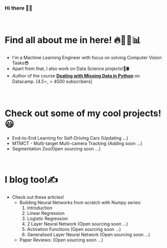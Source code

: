 ### Hi there 👋🍻

<br>

# Find all about me in here! 🔥👨‍💻📊

- I'm a Machine Learning Engineer with focus on solving Computer Vision Tasks😎
- Apart from that, I also work on Data Science projects!🧪🛢
- *Author* of the course **[Dealing with Missing Data in Python](https://www.datacamp.com/courses/dealing-with-missing-data-in-python)** on Datacamp. [4.5⭐, > 4500 subscribers]

<br>

# Check out some of my cool projects!😃
- End-to-End Learning for Self-Driving Cars (Updating ...)
- MTMCT - Multi-target Multi-camera Tracking (Adding soon ...)
- Segmentation Zoo(Open sourcing soon ...)

<br>

# I blog too!✍

- Check out these articles!
  - Building Neural Networks from scratch with Numpy series:
      1. Introduction
      2. Linear Regression
      3. Logistic Regression
      4. 2 Layer Neural Network (Open sourcing soon ...)
      5. Activation Functions (Open sourcing soon ...)
      6. Generalised Layer Neural Network (Open sourcing soon ...)
  - Paper Reviews: (Open sourcing soon ...)
